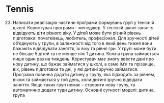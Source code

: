 # Tennis
23. Написати реалізацію частини програми формувань груп у тенісній школі.
Користувач програми – менеджер. У тенісній школі заняття відвідують діти
різного віку. У дітей може бути різний рівень підготовки: початківець, любитель,
професіонал. Для зручності дітей об’єднують у групи, в залежності від того в який день
тижня вони бажають відвідувати заняття, їх віку та рівня гри. У групі може бути не більше
5 дітей та не менше ніж 1 дитина. Кожна група займається лише один раз на тиждень.
Користувач має змогу ввести дані про нову дитину, що бажає займатися у школі,
а саме ім’я та прізвище, вік, рівень підготовки та дні, у які дитині зручно займатися.
Програма повинна додати дитину у групу, яка підходить за рівнем, віком та займається у
той день, коли дитині зручно відвідати заняття. Якщо таких груп немає – створити нову
групу, та автоматично додати туди дитину.
Основні сутності моделі: дитина, група
